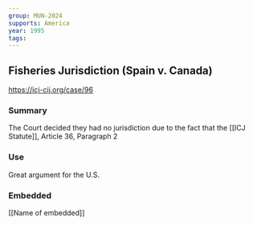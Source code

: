 ```yaml
---
group: MUN-2024
supports: America
year: 1995
tags:
---
```

## Fisheries Jurisdiction (Spain v. Canada)

https://icj-cij.org/case/96

### Summary

The Court decided they had no jurisdiction due to the fact that the [[ICJ Statute]], Article 36, Paragraph 2 

### Use

Great argument for the U.S. 

### Embedded

[[Name of embedded]]
